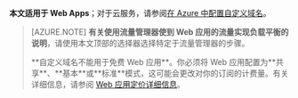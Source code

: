 **本文适用于 Web Apps**；对于云服务，请参阅<a href="/documentation/articles/cloud-services-custom-domain-name">在 Azure 中配置自定义域名</a>。

> [AZURE.NOTE]
> **有关使用流量管理器使到 Web 应用的流量实现负载平衡的说明**，请使用本文顶部的选择器选择特定于流量管理器的步骤。
> <p>**自定义域名不能用于免费 Web 应用**。你必须将 Web 应用配置为**共享**、**基本**或**标准**模式，这可能会更改对你的订阅的计费量。有关详细信息，请参阅 <a href=/home/features/web-site/#price"> Web 应用定价详细信息</a>。</p>

<!---HONumber=71-->